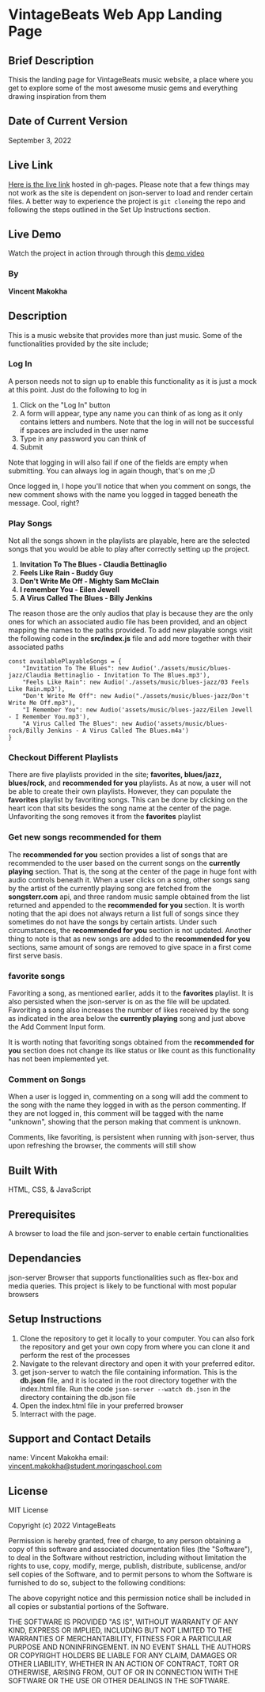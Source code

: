 # VintageBeats Web App Landing Page

## Brief Description
Thisis the landing page for VintageBeats music website, a place where you get to explore some of the most awesome music gems and everything drawing inspiration from them

## Date of Current Version
September 3, 2022

## Live Link
[Here is the live link](https://vincexiv.github.io/music-player) hosted in gh-pages. Please note that a few things may not work as the site is dependent on json-server to load and render certain files. A better way to experience the project is `git clone`ing the repo and following the steps outlined in the Set Up Instructions section.

## Live Demo
Watch the project in action through through this [demo video](https://drive.google.com/file/d/1r_18BcOU47TOF1nop4lFQK6YNIXkoDA7/view?usp=sharing)

### By
**Vincent Makokha**

## Description
This is a music website that provides more than just music. Some of the functionalities provided by the site include;

### Log In
A person needs not to sign up to enable this functionality as it is just a mock at this point. Just do the following to log in
1. Click on the "Log In" button
2. A form will appear, type any name you can think of as long as it only contains letters and numbers. Note that the log in will not be successful if spaces are included in the user name
3. Type in any password you can think of
4. Submit

Note that logging in will also fail if one of the fields are empty when submitting. You can always log in again though, that's on me ;D

Once logged in, I hope you'll notice that when you comment on songs, the new comment shows with the name you logged in tagged beneath the message. Cool, right?

### Play Songs
Not all the songs shown in the playlists are playable, here are the selected songs that you would be able to play after correctly setting up the project.
1. **Invitation To The Blues - Claudia Bettinaglio**
2. **Feels Like Rain - Buddy Guy**
3. **Don't Write Me Off - Mighty Sam McClain**
4. **I remember You - Eilen Jewell**
5. **A Virus Called The Blues - Billy Jenkins**

The reason those are the only audios that play is because they are the only ones for which an associated audio file has been provided, and an object mapping the names to the paths provided. To add new playable songs visit the following code in the **src/index.js** file and add more together with their associated paths

```
const availablePlayableSongs = {
    "Invitation To The Blues": new Audio('./assets/music/blues-jazz/Claudia Bettinaglio - Invitation To The Blues.mp3'),
    "Feels Like Rain": new Audio('./assets/music/blues-jazz/03 Feels Like Rain.mp3'),
    "Don't Write Me Off": new Audio("./assets/music/blues-jazz/Don't Write Me Off.mp3"),
    "I Remember You": new Audio('assets/music/blues-jazz/Eilen Jewell - I Remember You.mp3'),
    "A Virus Called The Blues": new Audio('assets/music/blues-rock/Billy Jenkins - A Virus Called The Blues.m4a')
}
```

### Checkout Different Playlists
There are five playlists provided in the site; **favorites, blues/jazz, blues/rock**, and **recommended for you** playlists. As at now, a user will not be able to create their own playlists. However, they can populate the **favorites** playlist by favoriting songs. This can be done by clicking on the heart icon that sits besides the song name at the center of the page. Unfavoriting the song removes it from the **favorites** playlist

### Get new songs recommended for them
The **recommended for you** section provides a list of songs that are recommended to the user based on the current songs on the **currently playing** section. That is, the song at the center of the page in huge font with audio controls beneath it. When a user clicks on a song, other songs sang by the artist of the currently playing song are fetched from the **songsterr.com** api, and three random music sample obtained from the list returned and appended to the **recommended for you** section. It is worth noting that the api does not always return a list full of songs since they sometimes do not have the songs by certain artists. Under such circumstances, the **recommended for you** section is not updated. Another thing to note is that as new songs are added to the **recommended for you** sections, same amount of songs are removed to give space in a first come first serve basis.

### favorite songs
Favoriting a song, as mentioned earlier, adds it to the **favorites** playlist. It is also persisted when the json-server is on as the file will be updated. Favoriting a song also increases the number of likes received by the song as indicated in the area below the **currently playing** song and just above the Add Comment Input form.

It is worth noting that favoriting songs obtained from the **recommended for you** section does not change its like status or like count as this functionality has not been implemented yet.

### Comment on Songs
When a user is logged in, commenting on a song will add the comment to the song with the name they logged in with as the person commenting. If they are not logged in, this comment will be tagged with the name "unknown", showing that the person making that comment is unknown.

Comments, like favoriting, is persistent when running with json-server, thus upon refreshing the browser, the comments will still show


## Built With
HTML, CSS, & JavaScript

## Prerequisites
A browser to load the file and json-server to enable certain functionalities

## Dependancies
json-server
Browser that supports functionalities such as flex-box and media queries. This project is likely to be functional with most popular browsers

## Setup Instructions
1. Clone the repository to get it locally to your computer. You can also fork the repository and get your own copy from where you can clone it and perform the rest of the processes
2. Navigate to the relevant directory and open it with your preferred editor.
3. get json-server to watch the file containing information. This is the **db.json** file, and it is located in the root directory together with the index.html file. Run the code `json-server --watch db.json` in the directory containing the db.json file
4. Open the index.html file in your preferred browser
5. Interract with the page.

## Support and Contact Details
name:	   Vincent Makokha
email:	   vincent.makokha@student.moringaschool.com

## License
MIT License

Copyright (c) 2022 VintageBeats

Permission is hereby granted, free of charge, to any person obtaining a copy of this software and associated documentation files (the "Software"), to deal in the Software without restriction, including without limitation the rights to use, copy, modify, merge, publish, distribute, sublicense, and/or sell copies of the Software, and to permit persons to whom the Software is furnished to do so, subject to the following conditions:

The above copyright notice and this permission notice shall be included in all copies or substantial portions of the Software.

THE SOFTWARE IS PROVIDED "AS IS", WITHOUT WARRANTY OF ANY KIND, EXPRESS OR IMPLIED, INCLUDING BUT NOT LIMITED TO THE WARRANTIES OF MERCHANTABILITY, FITNESS FOR A PARTICULAR PURPOSE AND NONINFRINGEMENT. IN NO EVENT SHALL THE AUTHORS OR COPYRIGHT HOLDERS BE LIABLE FOR ANY CLAIM, DAMAGES OR OTHER LIABILITY, WHETHER IN AN ACTION OF CONTRACT, TORT OR OTHERWISE, ARISING FROM, OUT OF OR IN CONNECTION WITH THE SOFTWARE OR THE USE OR OTHER DEALINGS IN THE SOFTWARE.